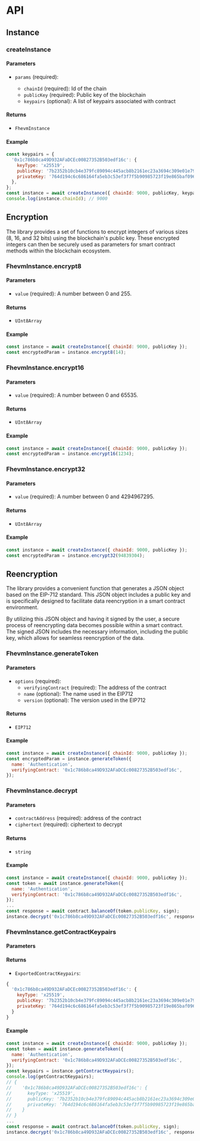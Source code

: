 # API

## Instance

### createInstance

#### Parameters

- `params` (required):

  - `chainId` (required): Id of the chain
  - `publicKey` (required): Public key of the blockchain
  - `keypairs` (optional): A list of keypairs associated with contract

#### Returns

- `FhevmInstance`

#### Example

```javascript
const keypairs = {
  '0x1c786b8ca49D932AFaDCEc00827352B503edf16c': {
    keyType: 'x25519',
    publicKey: '7b2352b10cb4e379fc89094c445acb8b2161ec23a3694c309e01e797ab2bae22',
    privateKey: '764d194c6c686164fa5eb3c53ef3f7f5b90985723f19e865baf0961dd28991eb',
  },
};
const instance = await createInstance({ chainId: 9000, publicKey, keypairs });
console.log(instance.chainId); // 9000
```

## Encryption

The library provides a set of functions to encrypt integers of various sizes (8, 16, and 32 bits) using the blockchain's public key. These encrypted integers can then be securely used as parameters for smart contract methods within the blockchain ecosystem.

### FhevmInstance.encrypt8

#### Parameters

- `value` (required): A number between 0 and 255.

#### Returns

- `UInt8Array`

#### Example

```javascript
const instance = await createInstance({ chainId: 9000, publicKey });
const encryptedParam = instance.encrypt8(14);
```

### FhevmInstance.encrypt16

#### Parameters

- `value` (required): A number between 0 and 65535.

#### Returns

- `UInt8Array`

#### Example

```javascript
const instance = await createInstance({ chainId: 9000, publicKey });
const encryptedParam = instance.encrypt16(1234);
```

### FhevmInstance.encrypt32

#### Parameters

- `value` (required): A number between 0 and 4294967295.

#### Returns

- `UInt8Array`

#### Example

```javascript
const instance = await createInstance({ chainId: 9000, publicKey });
const encryptedParam = instance.encrypt32(94839304);
```

## Reencryption

The library provides a convenient function that generates a JSON object based on the EIP-712 standard. This JSON object includes a public key and is specifically designed to facilitate data reencryption in a smart contract environment.

By utilizing this JSON object and having it signed by the user, a secure process of reencrypting data becomes possible within a smart contract. The signed JSON includes the necessary information, including the public key, which allows for seamless reencryption of the data.

### FhevmInstance.generateToken

#### Parameters

- `options` (required):
  - `verifyingContract` (required): The address of the contract
  - `name` (optional): The name used in the EIP712
  - `version` (optional): The version used in the EIP712

#### Returns

- `EIP712`

#### Example

```javascript
const instance = await createInstance({ chainId: 9000, publicKey });
const encryptedParam = instance.generateToken({
  name: 'Authentication',
  verifyingContract: '0x1c786b8ca49D932AFaDCEc00827352B503edf16c',
});
```

### FhevmInstance.decrypt

#### Parameters

- `contractAddress` (required): address of the contract
- `ciphertext` (required): ciphertext to decrypt

#### Returns

- `string`

#### Example

```javascript
const instance = await createInstance({ chainId: 9000, publicKey });
const token = await instance.generateToken({
  name: 'Authentication',
  verifyingContract: '0x1c786b8ca49D932AFaDCEc00827352B503edf16c',
});
...
const response = await contract.balanceOf(token.publicKey, sign);
instance.decrypt('0x1c786b8ca49D932AFaDCEc00827352B503edf16c', response)

```

### FhevmInstance.getContractKeypairs

#### Parameters

#### Returns

- `ExportedContractKeypairs`:

```javascript
{
  '0x1c786b8ca49D932AFaDCEc00827352B503edf16c': {
    keyType: 'x25519',
    publicKey: '7b2352b10cb4e379fc89094c445acb8b2161ec23a3694c309e01e797ab2bae22',
    privateKey: '764d194c6c686164fa5eb3c53ef3f7f5b90985723f19e865baf0961dd28991eb',
  }
}
```

#### Example

```javascript
const instance = await createInstance({ chainId: 9000, publicKey });
const token = await instance.generateToken({
  name: 'Authentication',
  verifyingContract: '0x1c786b8ca49D932AFaDCEc00827352B503edf16c',
});
const keypairs = instance.getContractKeypairs();
console.log(getContractKeypairs);
// {
//    '0x1c786b8ca49D932AFaDCEc00827352B503edf16c': {
//      keyType: 'x25519',
//      publicKey: '7b2352b10cb4e379fc89094c445acb8b2161ec23a3694c309e01e797ab2bae22',
//      privateKey: '764d194c6c686164fa5eb3c53ef3f7f5b90985723f19e865baf0961dd28991eb',
//    }
// }
...
const response = await contract.balanceOf(token.publicKey, sign);
instance.decrypt('0x1c786b8ca49D932AFaDCEc00827352B503edf16c', response)

```
